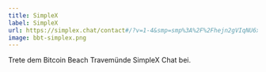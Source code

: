 ```yaml
---
title: SimpleX
label: SimpleX
url: https://simplex.chat/contact#/?v=1-4&smp=smp%3A%2F%2Fhejn2gVIqNU6xjtGM3OwQeuk8ZEbDXVJXAlnSBJBWUA%3D%40smp16.simplex.im%2FSY7cRr2JeRskr-Oi-bScqyt5QoCWId2Y%23%2F%3Fv%3D1-2%26dh%3DMCowBQYDK2VuAyEAjYjJ8pkCsBeom93ScqgktQ8mf7sZ5nQ1fkErrVGRnHw%253D%26srv%3Dp3ktngodzi6qrf7w64mmde3syuzrv57y55hxabqcq3l5p6oi7yzze6qd.onion&data=%7B%22type%22%3A%22group%22%2C%22groupLinkId%22%3A%22KFej-ujeVAb7UXBsU6JeWg%3D%3D%22%7D
image: bbt-simplex.png
---
```


Trete dem Bitcoin Beach Travemünde SimpleX Chat bei.
